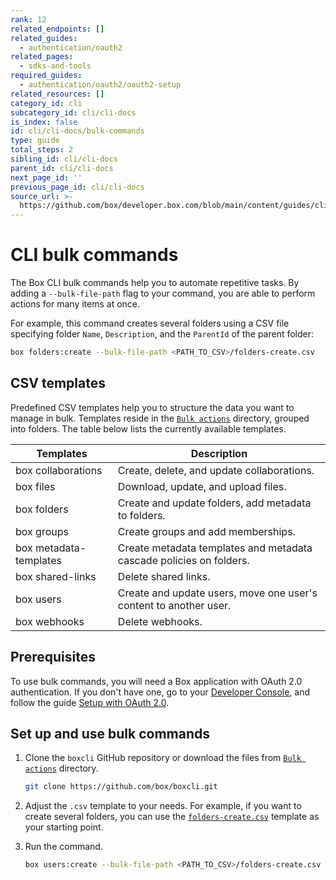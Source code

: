 ```yaml
---
rank: 12
related_endpoints: []
related_guides:
  - authentication/oauth2
related_pages:
  - sdks-and-tools
required_guides:
  - authentication/oauth2/oauth2-setup
related_resources: []
category_id: cli
subcategory_id: cli/cli-docs
is_index: false
id: cli/cli-docs/bulk-commands
type: guide
total_steps: 2
sibling_id: cli/cli-docs
parent_id: cli/cli-docs
next_page_id: ''
previous_page_id: cli/cli-docs
source_url: >-
  https://github.com/box/developer.box.com/blob/main/content/guides/cli/cli-docs/bulk-commands.md
---
```

# CLI bulk commands

The Box CLI bulk commands help you to automate repetitive tasks. By adding a `--bulk-file-path` flag to your command, you are able to perform actions for many items at once.

For example, this command creates several folders using a CSV file specifying folder `Name`, `Description`, and the `ParentId` of the parent folder:

```bash
box folders:create --bulk-file-path <PATH_TO_CSV>/folders-create.csv
```

## CSV templates

Predefined CSV templates help you to structure the data you want to manage in bulk. Templates reside in the [`Bulk actions`][bulkactions] directory, grouped into folders. The table below lists the currently available templates.

| Templates      | Description   |
|----------------|---------------|
| box collaborations| Create, delete, and update collaborations. |
| box files| Download, update, and upload files.|
| box folders| Create and update folders, add metadata to folders. |
| box groups| Create groups and add memberships. |
| box metadata-templates| Create metadata templates and metadata cascade policies on folders. |
| box shared-links| Delete shared links.|
| box users| Create and update users, move one user's content to another user. |
| box webhooks| Delete webhooks. |

## Prerequisites

To use bulk commands, you will need a Box application
with OAuth 2.0 authentication. If you don't have one,
go to your [Developer Console][console], and follow the guide
[Setup with OAuth 2.0][auth].

## Set up and use bulk commands

1. Clone the `boxcli` GitHub repository or download the files from [`Bulk actions`][bulkactions] directory.

    ```bash
    git clone https://github.com/box/boxcli.git
    ```

2. Adjust the `.csv` template to your needs. For example, if you want to create several folders, you can use the [`folders-create.csv`][folderstemplate] template as your starting point.

3. Run the command.

    ```bash
    box users:create --bulk-file-path <PATH_TO_CSV>/folders-create.csv
    ```

[console]: https://app.box.com/developers/console
[auth]: g://authentication/oauth2/oauth2-setup
[bulkactions]: https://github.com/box/boxcli/tree/main/docs/Bulk%20actions
[folderstemplate]: https://github.com/box/boxcli/blob/main/docs/Bulk%20actions/folders/folders-create.csv